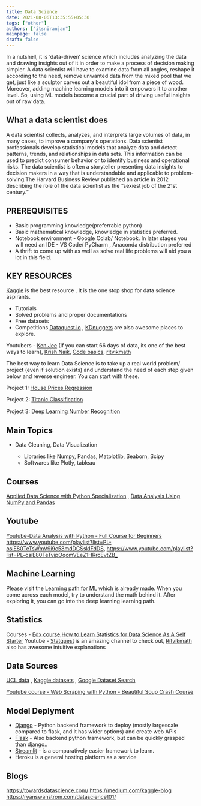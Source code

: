```yaml
---
title: Data Science
date: 2021-08-06T13:35:55+05:30
tags: ["other"]
authors: ["itsniranjan"]
mainpage: false
draft: false
---
```

In a nutshell, it is ‘data-driven’ science which includes analyzing the data and drawing insights out of it in order to make a process of decision making simpler. A data scientist will have to examine data from all angles, reshape it according to the need, remove unwanted data from the mixed pool that we get, just like a sculptor carves out a beautiful idol from a piece of wood. Moreover, adding machine learning models into it empowers it to another level. So, using ML models become a crucial part of driving useful insights out of raw data.

## What a data scientist does

A data scientist collects, analyzes, and interprets large volumes of data, in many cases, to improve a company's operations. Data scientist professionals develop statistical models that analyze data and detect patterns, trends, and relationships in data sets. This information can be used to predict consumer behavior or to identify business and operational risks. The data scientist is often a storyteller presenting data insights to decision makers in a way that is understandable and applicable to problem-solving.The Harvard Business Review published an article in 2012 describing the role of the data scientist as the “sexiest job of the 21st century.”

## PREREQUISITES

* Basic programming knowledge(preferrable python)
* Basic mathematical knowledge, knowledge in statistics preferred.
* Notebook environment - Google Colab/ Notebook. In later stages you will need an IDE - VS Code/ PyCharm , Anaconda distribution preferred
* A thrift to come up with as well as solve real life problems will aid you a lot in this field.

## KEY RESOURCES

[Kaggle](https://www.kaggle.com/) is the best resource . It is the one stop shop for data science aspirants.

* Tutorials
* Solved problems and proper documentations
* Free datasets
* Competitions
  [Dataquest.io](https://www.dataquest.io/) , [KDnuggets](https://www.kdnuggets.com/) are also awesome places to explore.

Youtubers - [Ken Jee](https://www.youtube.com/channel/UCiT9RITQ9PW6BhXK0y2jaeg) (If you can start 66 days of data, its one of the best ways to learn), [Krish Naik](https://www.youtube.com/user/krishnaik06), [Code basics](https://www.youtube.com/c/codebasics/playlists), [ritvikmath](https://www.youtube.com/c/ritvikmath/featured)

The best way to learn Data Science is to take up a real world problem/ project (even if solution exists) and understand the need of each step given below and reverse engineer. You can start with these.

Project 1: [House Prices Regression](https://www.youtube.com/redirect?event=video_description&redir_token=QUFFLUhqblBkT01sekxYTURjVWhHVlZjY0NnTnNhQnpFZ3xBQ3Jtc0tuZVo2cW9jcWs1eWZOeUdVQVZIQkpHTjZWamF1QWhwNnI3UU5EUTNFUUFxbFRUTUJuUG9aTHkteG5ZbXhxUmNnX2NUTWhFZXNSNW5QQXRSd0ZJQ2d3WEdweXlMMnBxOFhWNEVnWHUwM2xabW4tc2tpMA&q=https%3A%2F%2Fwww.kaggle.com%2Fc%2Fhouse-prices-advanced-regression-techniques)

Project 2: [Titanic Classification](https://www.youtube.com/redirect?event=video_description&redir_token=QUFFLUhqa0w0alFadThKRUNoaDFEM0xPNk41QVZULTg2UXxBQ3Jtc0tuQUpSTlRIWC1VdExvWTUtdTgyRGNQNTFtRlJiMnRyOV9ReUppSG1WN3hLU2ZIY1Q3Sk84X1FlUHdTUzYxWlMxaGlKU2N3Q1U0TWVmYjdPSVZSMk5MYkxVV1QzOEp3YWhVTnJrdHlRaWE1bnZsN00zWQ&q=https%3A%2F%2Fwww.kaggle.com%2Fc%2Ftitanic)

Project 3: [Deep Learning Number Recognition](https://www.youtube.com/redirect?event=video_description&redir_token=QUFFLUhqbDQyQkxTRmh2T2Fzdm8yXzRLQzRfQUJYNU5lZ3xBQ3Jtc0tsV0p2azM5MHlmRmFoZWI1aUJjdWhXS0lFZXN4LVF2YnJVTDVMdHFkRy0xRmFab3dpX19NTDRZV01CZXpJb0dTZW10QzN0WElWbmcyNXZFS0liYnFVMjJmZnFYUTJHVG51SWNoSGhfY2l2U2Y4VlUxRQ&q=https%3A%2F%2Fwww.kaggle.com%2Fc%2Fdigit-recognizer)

## Main Topics

* Data Cleaning, Data Visualization

  * Libraries like Numpy, Pandas, Matplotlib, Seaborn, Scipy
  * Softwares like Plotly, tableau

## Courses

[Applied Data Science with Python Specialization](https://www.learndatasci.com/out/coursera-Applied-Data-Science-Python-Specialization) , [Data Analysis Using NumPy and Pandas](https://www.udacity.com/course/intro-to-data-analysis--ud170)

## Youtube

[Youtube-Data Analysis with Python - Full Course for Beginners](https://www.youtube.com/watch?v=r-uOLxNrNk8)
<https://www.youtube.com/playlist?list=PL-osiE80TeTsWmV9i9c58mdDCSskIFdDS>, <https://www.youtube.com/playlist?list=PL-osiE80TeTvipOqomVEeZ1HRrcEvtZB_>

## Machine Learning

Please visit the [Learning path for ML](https://tinkerhub.org/learn/machine-learning/) which is already made. When you come across each model, try to understand the math behind it. After exploring it, you can go into the deep learning learning path.

## Statistics

Courses - [Edx course](https://www.edx.org/course/introduction-to-statistics-descriptive-statistic-2),[How to Learn Statistics for Data Science As A Self Starter](https://www.youtube.com/watch?v=zRUliXuwJCQ)
Youtube - [Statquest](https://www.youtube.com/user/joshstarmer) is an amazing channel to check out, [Ritvikmath](https://www.youtube.com/playlist?list=PLvcbYUQ5t0UFhdkiCojiFOygmbMU19BFq) also has awesome intuitive explanations

## Data Sources

[UCL data](https://library-guides.ucl.ac.uk/az.php) , [Kaggle datasets](https://www.kaggle.com/datasets) , [Google Dataset Search](https://datasetsearch.research.google.com/)

[Youtube course - Web Scraping with Python - Beautiful Soup Crash Course](https://www.youtube.com/watch?v=XVv6mJpFOb0)

## Model Deplyment

* [Django](https://www.youtube.com/playlist?list=PL-osiE80TeTtoQCKZ03TU5fNfx2UY6U4p) - Python backend framework to deploy (mostly largescale compared to flask, and it has wider options) and create web APIs
* [Flask](https://www.youtube.com/playlist?list=PL-osiE80TeTs4UjLw5MM6OjgkjFeUxCYH) - Also backend python framework, but can be quickly grasped than django..
* [Streamlit](https://youtube.com/playlist?list=PLtqF5YXg7GLmCvTswG32NqQypOuYkPRUE) - is a comparatively easier framework to learn.
* Heroku is a general hosting platform as a service

## Blogs

<https://towardsdatascience.com/>
<https://medium.com/kaggle-blog>
<https://ryanswanstrom.com/datascience101/>